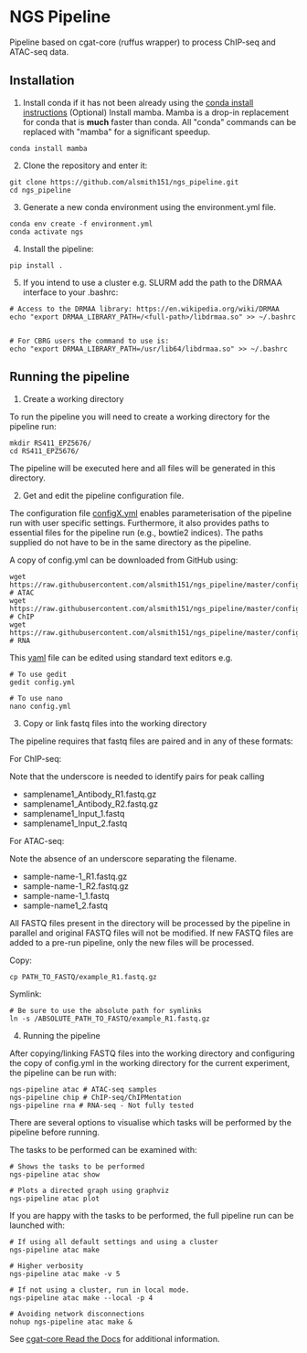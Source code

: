 # NGS Pipeline

Pipeline based on cgat-core (ruffus wrapper) to process ChIP-seq and ATAC-seq data.

## Installation

1. Install conda if it has not been already using the [conda install instructions](https://docs.conda.io/projects/conda/en/latest/user-guide/install/linux.html#install-linux-silent)
   (Optional) Install mamba. Mamba is a drop-in replacement for conda that is **much** faster than conda. All "conda" commands can be replaced with "mamba" for a   significant speedup.

```
conda install mamba
````

2. Clone the repository and enter it:

```
git clone https://github.com/alsmith151/ngs_pipeline.git
cd ngs_pipeline
```

3. Generate a new conda environment using the environment.yml file.

```
conda env create -f environment.yml
conda activate ngs
```

4. Install the pipeline:

```
pip install .
```

5. If you intend to use a cluster e.g. SLURM add the path to the DRMAA interface to your .bashrc:

```
# Access to the DRMAA library: https://en.wikipedia.org/wiki/DRMAA
echo "export DRMAA_LIBRARY_PATH=/<full-path>/libdrmaa.so" >> ~/.bashrc


# For CBRG users the command to use is:
echo "export DRMAA_LIBRARY_PATH=/usr/lib64/libdrmaa.so" >> ~/.bashrc
```

## Running the pipeline

1. Create a working directory


To run the pipeline you will need to create a working directory for the pipeline run:

```
mkdir RS411_EPZ5676/
cd RS411_EPZ5676/
```

The pipeline will be executed here and all files will be generated
in this directory.

2. Get and edit the pipeline configuration file.

The configuration file [configX.yml](https://github.com/alsmith151/ngs_pipeline/blob/master/config_atac.yml) enables 
parameterisation of the pipeline run with user specific settings. Furthermore,
it also provides paths to essential files for the pipeline run (e.g., bowtie2 indices).
The paths supplied do not have to be in the same directory as the pipeline.

A copy of config.yml can be downloaded from GitHub using:
```
wget https://raw.githubusercontent.com/alsmith151/ngs_pipeline/master/config_atac.yml # ATAC
wget https://raw.githubusercontent.com/alsmith151/ngs_pipeline/master/config_chip.yml # ChIP
wget https://raw.githubusercontent.com/alsmith151/ngs_pipeline/master/config_rna.yml  # RNA

```

This [yaml](https://yaml.org/spec/1.2/spec.html) file can be edited using standard text editors e.g.

```
# To use gedit
gedit config.yml

# To use nano
nano config.yml
```



3.  Copy or link fastq files into the working directory

The pipeline requires that fastq files are paired and in any of these formats:

For ChIP-seq:

Note that the underscore is needed to identify pairs for peak calling

* samplename1_Antibody_R1.fastq.gz
* samplename1_Antibody_R2.fastq.gz
* samplename1_Input_1.fastq
* samplename1_Input_2.fastq

For ATAC-seq: 

Note the absence of an underscore separating the filename.

* sample-name-1_R1.fastq.gz
* sample-name-1_R2.fastq.gz
* sample-name-1_1.fastq
* sample-name1_2.fastq



All FASTQ files present in the directory will be processed by the pipeline in parallel and
original FASTQ files will not be modified. If new FASTQ files are added to a pre-run pipeline,
only the new files will be processed.

Copy:
```
cp PATH_TO_FASTQ/example_R1.fastq.gz
```

Symlink:
```
# Be sure to use the absolute path for symlinks
ln -s /ABSOLUTE_PATH_TO_FASTQ/example_R1.fastq.gz
```

4. Running the pipeline

After copying/linking FASTQ files into the working directory and configuring the copy of
config.yml in the working directory for the current experiment, the pipeline can be run with:

```
ngs-pipeline atac # ATAC-seq samples
ngs-pipeline chip # ChIP-seq/ChIPMentation
ngs-pipeline rna # RNA-seq - Not fully tested 
```

There are several options to visualise which tasks will be performed by the pipeline
before running. 

The tasks to be performed can be examined with:
```    
# Shows the tasks to be performed
ngs-pipeline atac show 

# Plots a directed graph using graphviz
ngs-pipeline atac plot
```

If you are happy with the tasks to be performed, the full pipeline run can be launched with:

```
# If using all default settings and using a cluster
ngs-pipeline atac make

# Higher verbosity
ngs-pipeline atac make -v 5

# If not using a cluster, run in local mode.
ngs-pipeline atac make --local -p 4

# Avoiding network disconnections
nohup ngs-pipeline atac make &
```

See [cgat-core Read the Docs](https://cgat-core.readthedocs.io/en/latest/getting_started/Examples.html) for additional
information.







